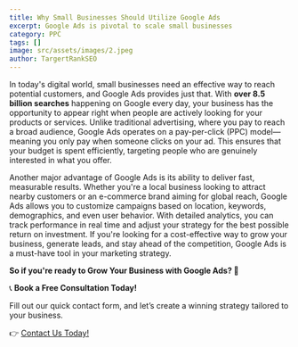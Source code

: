```yaml
---
title: Why Small Businesses Should Utilize Google Ads
excerpt: Google Ads is pivotal to scale small businesses
category: PPC
tags: []
image: src/assets/images/2.jpeg
author: TargertRankSEO
---
```

In today's digital world, small businesses need an effective way to reach potential customers, and Google Ads provides just that. With **over 8.5 billion searches** happening on Google every day, your business has the opportunity to appear right when people are actively looking for your products or services. Unlike traditional advertising, where you pay to reach a broad audience, Google Ads operates on a pay-per-click (PPC) model—meaning you only pay when someone clicks on your ad. This ensures that your budget is spent efficiently, targeting people who are genuinely interested in what you offer.

Another major advantage of Google Ads is its ability to deliver fast, measurable results. Whether you're a local business looking to attract nearby customers or an e-commerce brand aiming for global reach, Google Ads allows you to customize campaigns based on location, keywords, demographics, and even user behavior. With detailed analytics, you can track performance in real time and adjust your strategy for the best possible return on investment. If you're looking for a cost-effective way to grow your business, generate leads, and stay ahead of the competition, Google Ads is a must-have tool in your marketing strategy.





**So if you're ready to Grow Your Business with Google Ads? 🚀**

📞 **Book a Free Consultation Today!** 

Fill out our quick contact form, and let’s create a winning strategy tailored to your business.




👉 [Contact Us Today!](https://www.targetrankseo.com/services/ppc)
